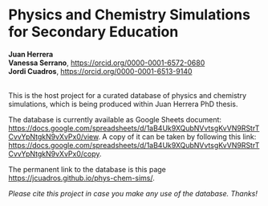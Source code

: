 # Physics and Chemistry Simulations for Secondary Education

**Juan Herrera** <br/>
**Vanessa Serrano**, <https://orcid.org/0000-0001-6572-0680><br/>
**Jordi Cuadros**, <https://orcid.org/0000-0001-6513-9140><br/>


<br/>This is the host project for a curated database of physics and chemistry simulations, which is being produced within Juan Herrera PhD thesis. 

The database is currently available as Google Sheets document: <https://docs.google.com/spreadsheets/d/1aB4Uk9XQubNVvtsgKvVN9RStrTCvvYpNtgkN9vXvPx0/view>. 
A copy of it can be taken by following this link: <https://docs.google.com/spreadsheets/d/1aB4Uk9XQubNVvtsgKvVN9RStrTCvvYpNtgkN9vXvPx0/copy>.

The permanent link to the database is this page <https://jcuadros.github.io/phys-chem-sims/>.

*Please cite this project in case you make any use of the database. Thanks!*
